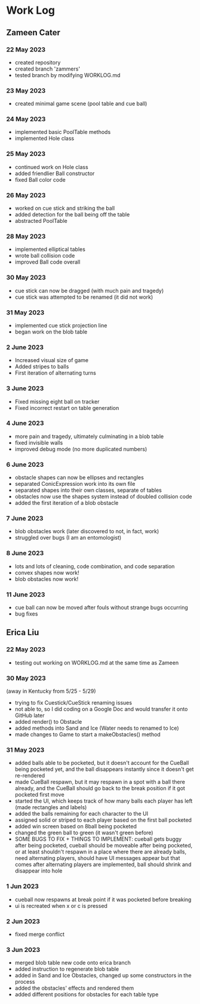 # Work Log

## Zameen Cater

### 22 May 2023

- created repository
- created branch 'zammers'
- tested branch by modifying WORKLOG.md

### 23 May 2023
- created minimal game scene (pool table and cue ball)

### 24 May 2023
- implemented basic PoolTable methods
- implemented Hole class

### 25 May 2023
- continued work on Hole class
- added friendlier Ball constructor
- fixed Ball color code

### 26 May 2023
- worked on cue stick and striking the ball
- added detection for the ball being off the table
- abstracted PoolTable

### 28 May 2023
- implemented elliptical tables
- wrote ball collision code
- improved Ball code overall

### 30 May 2023
- cue stick can now be dragged (with much pain and tragedy)
- cue stick was attempted to be renamed (it did not work)

### 31 May 2023
- implemented cue stick projection line
- began work on the blob table

### 2 June 2023
- Increased visual size of game
- Added stripes to balls
- First iteration of alternating turns

### 3 June 2023
- Fixed missing eight ball on tracker
- Fixed incorrect restart on table generation

### 4 June 2023
- more pain and tragedy, ultimately culminating in a blob table
- fixed invisible walls
- improved debug mode (no more duplicated numbers)

### 6 June 2023
- obstacle shapes can now be ellipses and rectangles
- separated ConicExpression work into its own file
- separated shapes into their own classes, separate of tables
- obstacles now use the shapes system instead of doubled collision code
- added the first iteration of a blob obstacle

### 7 June 2023
- blob obstacles work (later discovered to not, in fact, work)
- struggled over bugs (I am an entomologist)

### 8 June 2023
- lots and lots of cleaning, code combination, and code separation
- convex shapes now work!
- blob obstacles now work!

### 11 June 2023
- cue ball can now be moved after fouls without strange bugs occurring
- bug fixes


## Erica Liu

### 22 May 2023

- testing out working on WORKLOG.md at the same time as Zameen

### 30 May 2023

(away in Kentucky from 5/25 - 5/29)
- trying to fix Cuestick/CueStick renaming issues
- not able to, so I did coding on a Google Doc and would transfer it onto GitHub later
- added render() to Obstacle
- added methods into Sand and Ice (Water needs to renamed to Ice)
- made changes to Game to start a makeObstacles() method

### 31 May 2023

- added balls able to be pocketed, but it doesn't account for the CueBall being pocketed yet,
and the ball disappears instantly since it doesn't get re-rendered
- made CueBall respawn, but it may respawn in a spot with a ball there already,
and the CueBall should go back to the break position if it got pocketed first move
- started the UI, which keeps track of how many balls each player has left
(made rectangles and labels)
- added the balls remaining for each character to the UI
- assigned solid or striped to each player based on the first ball pocketed
- added win screen based on 8ball being pocketed
- changed the green ball to green (it wasn't green before)
- SOME BUGS TO FIX + THINGS TO IMPLEMENT: cueball gets buggy after being pocketed, cueball should be moveable after being pocketed, or at least shouldn't respawn in a place where there are already balls,
need alternating players, should have UI messages appear but that comes after alternating
players are implemented, ball should shrink and disappear into hole

### 1 Jun 2023

- cueball now respawns at break point if it was pocketed before breaking
- ui is recreated when x or c is pressed

### 2 Jun 2023

- fixed merge conflict

### 3 Jun 2023

- merged blob table new code onto erica branch
- added instruction to regenerate blob table
- added in Sand and Ice Obstacles, changed up some constructors in the process
- added the obstacles' effects and rendered them
- added different positions for obstacles for each table type
